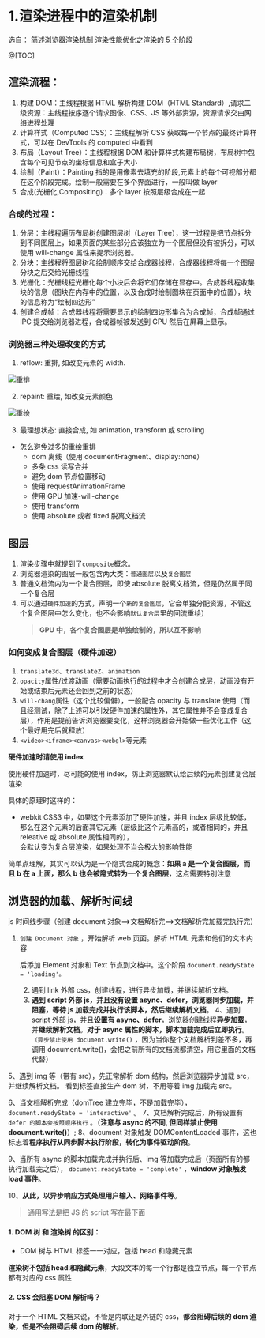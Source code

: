 # 1.渲染进程中的渲染机制

选自：
[简述浏览器渲染机制](https://www.jianshu.com/p/05eb1b17b298)
[渲染性能优化之渲染的 5 个阶段](https://github.com/FrankKai/FrankKai.github.io/issues/195)

@[TOC]

## 渲染流程：

1. 构建 DOM：主线程根据 HTML 解析构建 DOM（HTML Standard）,请求二级资源：主线程按序逐个请求图像、CSS、JS 等外部资源，资源请求交由网络进程处理
2. 计算样式（Computed CSS）：主线程解析 CSS 获取每一个节点的最终计算样式，可以在 DevTools 的 computed 中看到
3. 布局（Layout Tree）：主线程根据 DOM 和计算样式构建布局树，布局树中包含每个可见节点的坐标信息和盒子大小
4. 绘制（Paint）：Painting 指的是用像素去填充的阶段,元素上的每个可视部分都在这个阶段完成。绘制一般需要在多个界面进行，一般叫做 layer
5. 合成(光栅化,Compositing)：多个 layer 按照层级合成在一起

### 合成的过程：

1. 分层：主线程遍历布局树创建图层树（Layer Tree），这一过程是把节点拆分到不同图层上，如果页面的某些部分应该独立为一个图层但没有被拆分，可以使用 will-change 属性来提示浏览器。
2. 分块：主线程将图层树和绘制顺序交给合成器线程，合成器线程将每一个图层分块之后交给光栅线程
3. 光栅化：光栅线程光栅化每个小块后会将它们存储在显存中。合成器线程收集块的信息（图块在内存中的位置，以及合成时绘制图块在页面中的位置），块的信息称为“绘制四边形”
4. 创建合成帧：合成器线程将需要显示的绘制四边形集合为合成帧，合成帧通过 IPC 提交给浏览器进程，合成器帧被发送到 GPU 然后在屏幕上显示。

### 浏览器三种处理改变的方式

1. reflow: 重排, 如改变元素的 width.

![重排](https://user-images.githubusercontent.com/19262750/76677158-0d779880-6606-11ea-92bd-3dae24e29f3e.png)

2. repaint: 重绘, 如改变元素颜色

![重绘](https://user-images.githubusercontent.com/19262750/76677378-8bd53a00-6608-11ea-9e92-b1c1a1811714.png)

3. 最理想状态: 直接合成, 如 animation, transform 或 scrolling

- 怎么避免过多的重绘重排
  - dom 离线（使用 documentFragment、display:none）
  - 多条 css 读写合并
  - 避免 dom 节点位置移动
  - 使用 requestAnimationFrame
  - 使用 GPU 加速-will-change
  - 使用 transform
  - 使用 absolute 或者 fixed 脱离文档流

## 图层

1. 渲染步骤中就提到了`composite`概念。
2. 浏览器渲染的图层一般包含两大类：`普通图层`以及`复合图层`
3. 普通文档流内为一个复合图层，即使 absolute 脱离文档流，但是仍然属于同一个复合层
4. 可以通过`硬件加速`的方式，声明一个`新的复合图层`，它会单独分配资源，不管这个复合图层中怎么变化，也不会影响`默认复合层`里的回流重绘）
   > **GPU 中，各个复合图层是单独绘制的，所以互不影响**

### 如何变成复合图层（硬件加速）

1. `translate3d`、`translateZ`、`animation`
2. `opacity`属性/过渡动画（需要动画执行的过程中才会创建合成层，动画没有开始或结束后元素还会回到之前的状态）
3. `will-chang`属性（这个比较偏僻），一般配合 opacity 与 translate 使用（而且经测试，除了上述可以引发硬件加速的属性外，其它属性并不会变成复合层），作用是提前告诉浏览器要变化，这样浏览器会开始做一些优化工作（这个最好用完后就释放）
4. `<video><iframe><canvas><webgl>`等元素

**硬件加速时请使用 index**

使用硬件加速时，尽可能的使用 index，防止浏览器默认给后续的元素创建复合层渲染

具体的原理时这样的：

- webkit CSS3 中，如果这个元素添加了硬件加速，并且 index 层级比较低，  
  那么在这个元素的后面其它元素（层级比这个元素高的，或者相同的，并且 releative 或 absolute 属性相同的），  
  会默认变为复合层渲染，如果处理不当会极大的影响性能

简单点理解，其实可以认为是一个隐式合成的概念：**如果 a 是一个复合图层，而且 b 在 a 上面，那么 b 也会被隐式转为一个复合图层**，这点需要特别注意

## 浏览器的加载、解析时间线

js 时间线步骤（创建 document 对象==>文档解析完==>文档解析完加载完执行完）

1.  `创建 Document 对象` ，开始解析 web 页面。解析 HTML 元素和他们的文本内容

    后添加 Element 对象和 Text 节点到文档中。这个阶段 `document.readyState = 'loading'。`

    2.  遇到 link 外部 css，创建线程，进行异步加载，并继续解析文档。
    3.  **遇到 script 外部 js，并且没有设置 async、defer，浏览器同步加载，并阻塞，等待 js 加载完成并执行该脚本，然后继续解析文档**。
        4、遇到 script 外部 js，并且**设置有 async、defer**，浏览器创建线程**异步加载**，并**继续解析文档**。**对于 async 属性的脚本，脚本加载完成后立即执行**。 `（异步禁止使用 document.write()` ，因为当你整个文档解析到差不多，再调用 document.write()，会把之前所有的文档流都清空，用它里面的文档代替）

5、遇到 img 等（带有 src），先正常解析 dom 结构，然后浏览器异步加载 src，并继续解析文档。 看到标签直接生产 dom 树，不用等着 img 加载完 src。

6、当文档解析完成（domTree 建立完毕，不是加载完毕）， `document.readyState = 'interactive'` 。
7、文档解析完成后，所有设置有 `defer 的脚本会按照顺序执行` 。（**注意与 async 的不同, 但同样禁止使用 document.write()**）;
8、document 对象触发 DOMContentLoaded 事件，这也标志着**程序执行从同步脚本执行阶段，转化为事件驱动阶段**。

9、当所有 async 的脚本加载完成并执行后、img 等加载完成后（页面所有的都执行加载完之后）， `document.readyState = 'complete'` ，**window 对象触发 load 事件**。

10、**从此，以异步响应方式处理用户输入、网络事件等**。

> 通用写法是把 JS 的 script 写在最下面

#### 1. DOM 树 和 渲染树 的区别：

- DOM 树与 HTML 标签一一对应，包括 head 和隐藏元素

**渲染树不包括 head 和隐藏元素**，大段文本的每一个行都是独立节点，每一个节点都有对应的 css 属性

#### 2. CSS 会阻塞 DOM 解析吗？

对于一个 HTML 文档来说，不管是内联还是外链的 css，**都会阻碍后续的 dom 渲染，但是不会阻碍后续 dom 的解析**。
